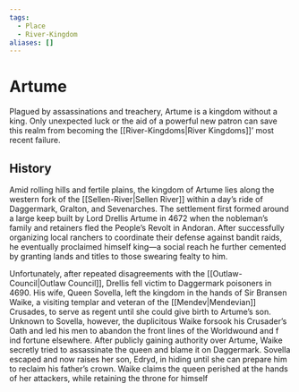 ```yaml
---
tags:
  - Place
  - River-Kingdom
aliases: []
---
```

# Artume
Plagued by assassinations and treachery, Artume is a kingdom without a king. Only unexpected luck or the aid of a powerful new patron can save this realm from becoming the [[River-Kingdoms|River Kingdoms]]’ most recent failure.  
## History
Amid rolling hills and fertile plains, the kingdom of Artume lies along the western fork of the [[Sellen-River|Sellen River]] within a day’s ride of Daggermark, Gralton, and Sevenarches. The settlement first formed around a large keep built by Lord Drellis Artume in 4672 when the nobleman’s family and retainers fled the People’s Revolt in Andoran. After successfully organizing local ranchers to coordinate their defense against bandit raids, he eventually proclaimed himself king—a social reach he further cemented by granting lands and titles to those swearing fealty to him.

Unfortunately, after repeated disagreements with the [[Outlaw-Council|Outlaw Council]], Drellis fell victim to Daggermark poisoners in 4690. His wife, Queen Sovella, left the kingdom in the hands of Sir Bransen Waike, a visiting templar and veteran of the [[Mendev|Mendevian]] Crusades, to serve as regent until she could give birth to Artume’s son. Unknown to Sovella, however, the duplicitous Waike forsook his Crusader’s Oath and led his men to abandon the front lines of the Worldwound and f ind fortune elsewhere. After publicly gaining authority over Artume, Waike secretly tried to assassinate the queen and blame it on Daggermark. Sovella escaped and now raises her son, Edryd, in hiding until she can prepare him to reclaim his father’s crown. Waike claims the queen perished at the hands of her attackers, while retaining the throne for himself
